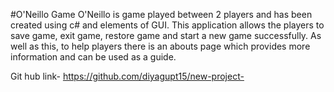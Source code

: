 #O'Neillo Game 
O'Neillo is game played between 2 players and has been created using c# and elements of GUI. This application allows the players to save game, exit game, restore game and start a new game successfully. As well as this, to help players 
there is an abouts page which provides more information and can be used as a guide. 


Git hub link- https://github.com/diyagupt15/new-project-
